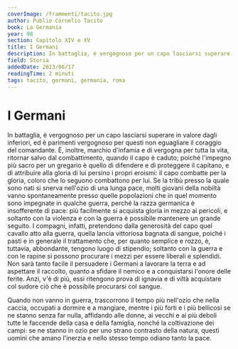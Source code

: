 ```yaml
---
coverImage: /frammenti/tacito.jpg
author: Publio Cornelio Tacito
book: La Germania
year: 98
section: Capitolo XIV e XV 
title: I Germani
description: In battaglia, è vergognoso per un capo lasciarsi superare in valore dagli inferiori, ed è parimenti vergognoso per questi non eguagliare il coraggio del comandante. 
field: Storia 
addedDate: 2023/06/17
readingTime: 2 minuti
tags: tacito, germani, germania, roma
---
```


# I Germani

In battaglia, è vergognoso per un capo lasciarsi superare in valore dagli inferiori, ed è parimenti vergognoso per questi non eguagliare il coraggio del comandante. È, inoltre, marchio d'infamia e di vergogna per tutta la vita, ritornar salvo dal combattimento, quando il capo è caduto; poiché l'impegno più sacro per un gregario è quello di difendere e di proteggere il capitano, e di attribuire alla gloria di lui persino i propri eroismi: il capo combatte per la gloria, coloro che lo seguono combattono per lui. Se la tribù presso la quale sono nati si snerva nell'ozio di una lunga pace, molti giovani della nobiltà vanno spontaneamente presso quelle popolazioni che in quel momento sono impegnate in qualche guerra, perché la razza germanica è insofferente di pace: più facilmente si acquista gloria in mezzo ai pericoli, e soltanto con la violenza e con la guerra è possibile mantenere un grande seguito. I compagni, infatti, pretendono dalla generosità del capo quel cavallo atto alla guerra, quella lancia vittoriosa bagnata di sangue, poiché i pasti e in generale il trattamento che, per quanto semplice e rozzo, è, tuttavia, abbondante, tengono luogo di stipendio; soltanto con la guerra e con le rapine si possono procurare i mezzi per essere liberali e splendidi. Non sarà tanto facile il persuadere i Germani a lavorare la terra e ad aspettare il raccolto, quanto a sfidare il nemico e a conquistarsi l'onore delle ferite. Anzi, v'è di più, essi ritengono prova di ignavia e di viltà acquistare col sudore ciò che è possibile procurarsi col sangue.

Quando non vanno in guerra, trascorrono il tempo più nell'ozio che nella caccia, occupati a dormire e a mangiare, mentre i più forti e i più bellicosi se ne stanno senza far nulla, affidando alle donne, ai vecchi e ai più deboli tutte le faccende della casa e della famiglia, nonché la coltivazione dei campi: se ne stanno in ozio per uno strano contrasto della natura, questi uomini che amano l'inerzia e nello stesso tempo odiano tanto la pace.
